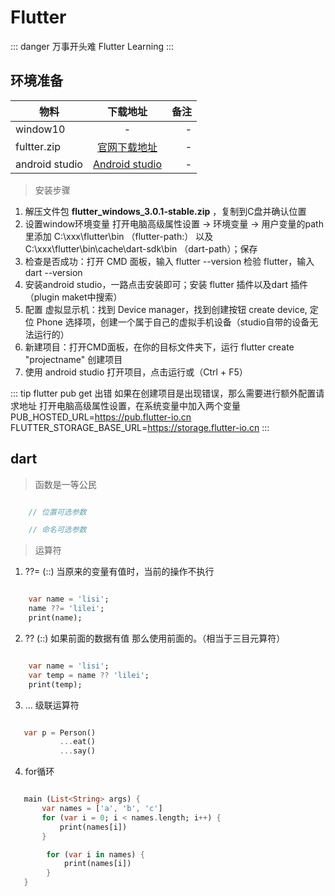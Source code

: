 # Flutter 

::: danger 万事开头难
    Flutter Learning
:::

## 环境准备

| 物料          | 下载地址           | 备注  |
| ------------- |:-------------:| -----:|
| window10      | - | - |
| fultter.zip      | [官网下载地址](https://storage.flutter-io.cn/flutter_infra_release/releases/stable/windows/flutter_windows_3.0.1-stable.zip)      |   - |
| android studio | [Android studio](https://developer.android.google.cn/studio)      |    - |

> 安装步骤
1. 解压文件包 **flutter_windows_3.0.1-stable.zip** ，复制到C盘并确认位置
2. 设置window环境变量 打开电脑高级属性设置 -> 环境变量 -> 用户变量的path里添加 C:\xxx\flutter\bin （flutter-path:） 以及 C:\xxx\flutter\bin\cache\dart-sdk\bin （dart-path）；保存
3. 检查是否成功：打开 CMD 面板，输入 flutter --version 检验 flutter，输入 dart --version
4. 安装android studio，一路点击安装即可；安装 flutter 插件以及dart 插件（plugin maket中搜索）
5. 配置 虚拟显示机：找到 Device manager，找到创建按钮 create device, 定位 Phone 选择项，创建一个属于自己的虚拟手机设备（studio自带的设备无法运行的）
6. 新建项目：打开CMD面板，在你的目标文件夹下，运行 flutter create "projectname" 创建项目
7. 使用 android studio 打开项目，点击运行或（Ctrl + F5）

::: tip flutter pub get 出错
    如果在创建项目是出现错误，那么需要进行额外配置请求地址
    打开电脑高级属性设置，在系统变量中加入两个变量
    PUB_HOSTED_URL=https://pub.flutter-io.cn
    FLUTTER_STORAGE_BASE_URL=https://storage.flutter-io.cn
:::

## dart

> 函数是一等公民

``` dart

    // 位置可选参数

    // 命名可选参数

```

> 运算符

1. ??= (::) 当原来的变量有值时，当前的操作不执行

``` dart

    var name = 'lisi';
    name ??= 'lilei'; 
    print(name);

```

2. ?? (::) 如果前面的数据有值  那么使用前面的。（相当于三目元算符）

``` dart

    var name = 'lisi';
    var temp = name ?? 'lilei'; 
    print(temp);

```

3.  ... 级联运算符

``` dart

   var p = Person()
           ...eat()
           ...say()

```

4. for循环

``` dart

   main (List<String> args) {
       var names = ['a', 'b', 'c']
       for (var i = 0; i < names.length; i++) {
           print(names[i])
       }

        for (var i in names) {
            print(names[i])
        }
   }

```
